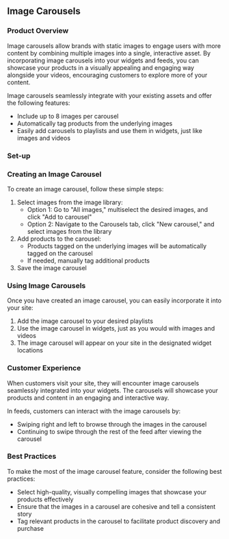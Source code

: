## Image Carousels


### Product Overview

Image carousels allow brands with static images to engage users with more content by combining multiple images into a single, interactive asset. By incorporating image carousels into your widgets and feeds, you can showcase your products in a visually appealing and engaging way alongside your videos, encouraging customers to explore more of your content.

Image carousels seamlessly integrate with your existing assets and offer the following features:

- Include up to 8 images per carousel
- Automatically tag products from the underlying images
- Easily add carousels to playlists and use them in widgets, just like images and videos

### Set-up

### Creating an Image Carousel

To create an image carousel, follow these simple steps:

1. Select images from the image library:
   - Option 1: Go to "All images," multiselect the desired images, and click "Add to carousel"
   - Option 2: Navigate to the Carousels tab, click "New carousel," and select images from the library
2. Add products to the carousel:
   - Products tagged on the underlying images will be automatically tagged on the carousel
   - If needed, manually tag additional products
3. Save the image carousel

### Using Image Carousels

Once you have created an image carousel, you can easily incorporate it into your site:

1. Add the image carousel to your desired playlists
2. Use the image carousel in widgets, just as you would with images and videos
3. The image carousel will appear on your site in the designated widget locations

### Customer Experience

When customers visit your site, they will encounter image carousels seamlessly integrated into your widgets. The carousels will showcase your products and content in an engaging and interactive way.

In feeds, customers can interact with the image carousels by:

- Swiping right and left to browse through the images in the carousel
- Continuing to swipe through the rest of the feed after viewing the carousel

### Best Practices

To make the most of the image carousel feature, consider the following best practices:

- Select high-quality, visually compelling images that showcase your products effectively
- Ensure that the images in a carousel are cohesive and tell a consistent story
- Tag relevant products in the carousel to facilitate product discovery and purchase
